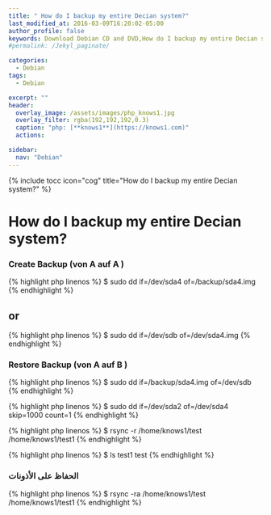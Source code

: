 ```yaml
---
title: " How do I backup my entire Decian system?"
last_modified_at: 2016-03-09T16:20:02-05:00
author_profile: false
keywords: Download Debian CD and DVD,How do I backup my entire Decian system?,
#permalink: /Jekyl_paginate/

categories:
  - Debian
tags:
  - Debian

excerpt: ""
header:
  overlay_image: /assets/images/php_knows1.jpg
  overlay_filter: rgba(192,192,192,0.3)
  caption: "php: [**knows1**](https://knows1.com)"
  actions:

sidebar:
  nav: "Debian"
---
```

{% include tocc icon="cog" title="How do I backup my entire Decian system?" %}

# How do I backup my entire Decian system?

### Create Backup (von A auf A )

{% highlight php linenos %}
$ sudo dd if=/dev/sda4 of=/backup/sda4.img
{% endhighlight %}

## or

{% highlight php linenos %}
$ sudo dd if=/dev/sdb of=/dev/sda4.img
{% endhighlight %}

### Restore Backup (von A auf B )

{% highlight php linenos %}
$ sudo dd if=/backup/sda4.img of=/dev/sdb
{% endhighlight %}

{% highlight php linenos %}
$ sudo dd if=/dev/sda2 of=/dev/sda4 skip=1000 count=1
{% endhighlight %}

{% highlight php linenos %}
$ rsync -r /home/knows1/test /home/knows1/test1
{% endhighlight %}

{% highlight php linenos %}
$ ls test1
test
{% endhighlight %}
### الحفاظ على الأذونات

{% highlight php linenos %}
$ rsync -ra /home/knows1/test /home/knows1/test1
{% endhighlight %}
